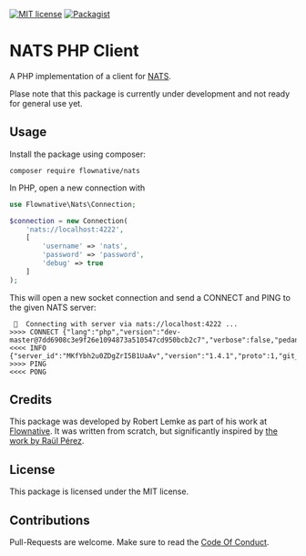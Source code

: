 [![MIT license](http://img.shields.io/badge/license-MIT-brightgreen.svg)](http://opensource.org/licenses/MIT)
[![Packagist](https://img.shields.io/packagist/v/flownative/nats.svg)](https://packagist.org/packages/flownative/nats)

# NATS PHP Client

A PHP implementation of a client for [NATS](https://nats.io/).

Plase note that this package is currently under development and not ready for general use yet. 

## Usage

Install the package using composer:

```
composer require flownative/nats
```

In PHP, open a new connection with

```php
use Flownative\Nats\Connection;

$connection = new Connection(
    'nats://localhost:4222',
    [
        'username' => 'nats',
        'password' => 'password',
        'debug' => true
    ]
);

```

This will open a new socket connection and send a CONNECT and PING to the given NATS server:

```
 🚀  Connecting with server via nats://localhost:4222 ...
>>>> CONNECT {"lang":"php","version":"dev-master@7dd6908c3e9f26e1094873a510547cd950bcb2c7","verbose":false,"pedantic":false,"user":"nats","pass":"password"}
<<<< INFO {"server_id":"MKfYbh2u0ZDgZrI5B1UaAv","version":"1.4.1","proto":1,"git_commit":"3e64f0b","go":"go1.11.5","host":"0.0.0.0","port":4222,"auth_required":true,"max_payload":1048576,"client_id":69} 
>>>> PING
<<<< PONG
```

## Credits
This package was developed by Robert Lemke as part of his work at [Flownative](https://www.flownative.com). It was written from
scratch, but significantly inspired by [the work by Raül Pérez](https://github.com/repejota/phpnats).

## License

This package is licensed under the MIT license.

## Contributions

Pull-Requests are welcome. Make sure to read the [Code Of Conduct](CodeOfConduct.rst).
